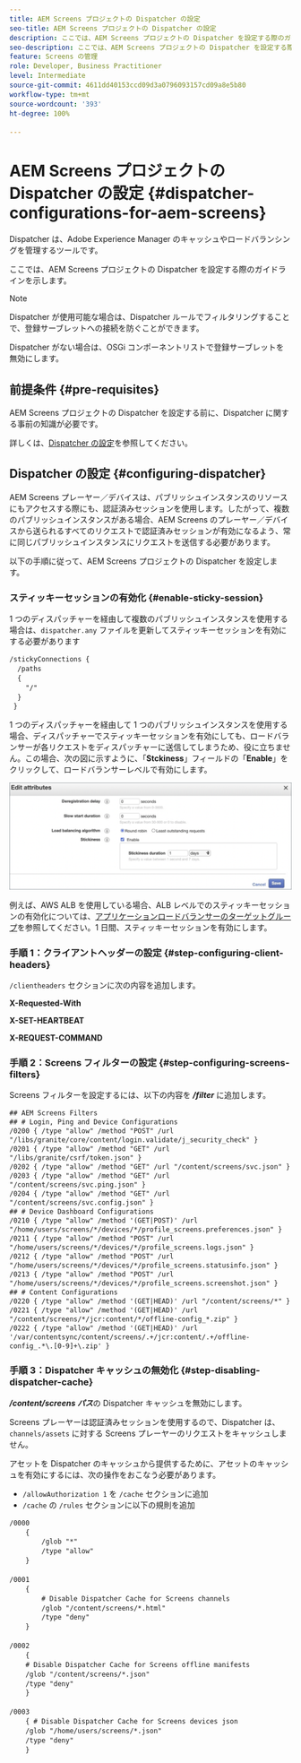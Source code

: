 ```yaml
---
title: AEM Screens プロジェクトの Dispatcher の設定
seo-title: AEM Screens プロジェクトの Dispatcher の設定
description: ここでは、AEM Screens プロジェクトの Dispatcher を設定する際のガイドラインについて説明します。
seo-description: ここでは、AEM Screens プロジェクトの Dispatcher を設定する際のガイドラインについて説明します。
feature: Screens の管理
role: Developer, Business Practitioner
level: Intermediate
source-git-commit: 4611dd40153ccd09d3a0796093157cd09a8e5b80
workflow-type: tm+mt
source-wordcount: '393'
ht-degree: 100%

---
```



# AEM Screens プロジェクトの Dispatcher の設定 {#dispatcher-configurations-for-aem-screens}

Dispatcher は、Adobe Experience Manager のキャッシュやロードバランシングを管理するツールです。

ここでは、AEM Screens プロジェクトの Dispatcher を設定する際のガイドラインを示します。

>[!NOTE]
>
>Dispatcher が使用可能な場合は、Dispatcher ルールでフィルタリングすることで、登録サーブレットへの接続を防ぐことができます。
>
>Dispatcher がない場合は、OSGi コンポーネントリストで登録サーブレットを無効にします。

## 前提条件 {#pre-requisites}

AEM Screens プロジェクトの Dispatcher を設定する前に、Dispatcher に関する事前の知識が必要です。

詳しくは、[Dispatcher の設定](https://docs.adobe.com/content/help/ja-JP/experience-manager-dispatcher/using/configuring/dispatcher-configuration.html)を参照してください。

## Dispatcher の設定 {#configuring-dispatcher}

AEM Screens プレーヤー／デバイスは、パブリッシュインスタンスのリソースにもアクセスする際にも、認証済みセッションを使用します。したがって、複数のパブリッシュインスタンスがある場合、AEM Screens のプレーヤー／デバイスから送られるすべてのリクエストで認証済みセッションが有効になるよう、常に同じパブリッシュインスタンスにリクエストを送信する必要があります。

以下の手順に従って、AEM Screens プロジェクトの Dispatcher を設定します。

### スティッキーセッションの有効化 {#enable-sticky-session}

1 つのディスパッチャーを経由して複数のパブリッシュインスタンスを使用する場合は、`dispatcher.any` ファイルを更新してスティッキーセッションを有効にする必要があります

```xml
/stickyConnections {
  /paths
  {
    "/"
  }
 }
```

1 つのディスパッチャーを経由して 1 つのパブリッシュインスタンスを使用する場合、ディスパッチャーでスティッキーセッションを有効にしても、ロードバランサーが各リクエストをディスパッチャーに送信してしまうため、役に立ちません。この場合、次の図に示すように、「**Stckiness**」フィールドの「**Enable**」をクリックして、ロードバランサーレベルで有効にします。

![画像](/help/user-guide/assets/dispatcher/dispatcher-enable.png)

例えば、AWS ALB を使用している場合、ALB レベルでのスティッキーセッションの有効化については、[アプリケーションロードバランサーのターゲットグループ](https://docs.aws.amazon.com/elasticloadbalancing/latest/application/load-balancer-target-groups.html)を参照してください。1 日間、スティッキーセッションを有効にします。

### 手順 1：クライアントヘッダーの設定 {#step-configuring-client-headers}

`/clientheaders` セクションに次の内容を追加します。

**X-Requested-With**

**X-SET-HEARTBEAT**

**X-REQUEST-COMMAND**

### 手順 2：Screens フィルターの設定 {#step-configuring-screens-filters}

Screens フィルターを設定するには、以下の内容を ***/filter*** に追加します。

```
## AEM Screens Filters
## # Login, Ping and Device Configurations
/0200 { /type "allow" /method "POST" /url "/libs/granite/core/content/login.validate/j_security_check" }
/0201 { /type "allow" /method "GET" /url "/libs/granite/csrf/token.json" }
/0202 { /type "allow" /method "GET" /url "/content/screens/svc.json" }
/0203 { /type "allow" /method "GET" /url "/content/screens/svc.ping.json" }
/0204 { /type "allow" /method "GET" /url "/content/screens/svc.config.json" }
## # Device Dashboard Configurations
/0210 { /type "allow" /method '(GET|POST)' /url "/home/users/screens/*/devices/*/profile_screens.preferences.json" }
/0211 { /type "allow" /method "POST" /url "/home/users/screens/*/devices/*/profile_screens.logs.json" }
/0212 { /type "allow" /method "POST" /url "/home/users/screens/*/devices/*/profile_screens.statusinfo.json" }
/0213 { /type "allow" /method "POST" /url "/home/users/screens/*/devices/*/profile_screens.screenshot.json" }
## # Content Configurations
/0220 { /type "allow" /method '(GET|HEAD)' /url "/content/screens/*" }
/0221 { /type "allow" /method '(GET|HEAD)' /url "/content/screens/*/jcr:content/*/offline-config_*.zip" }
/0222 { /type "allow" /method '(GET|HEAD)' /url '/var/contentsync/content/screens/.+/jcr:content/.+/offline-config_.*\.[0-9]+\.zip' }
```

### 手順 3：Dispatcher キャッシュの無効化 {#step-disabling-dispatcher-cache}

***/content/screens パス***&#x200B;の Dispatcher キャッシュを無効にします。

Screens プレーヤーは認証済みセッションを使用するので、Dispatcher は、`channels/assets` に対する Screens プレーヤーのリクエストをキャッシュしません。

アセットを Dispatcher のキャッシュから提供するために、アセットのキャッシュを有効にするには、次の操作をおこなう必要があります。

* `/allowAuthorization 1` を `/cache` セクションに追加
* `/cache` の `/rules` セクションに以下の規則を追加

```xml
/0000
    {
        /glob "*"
        /type "allow"
    }   

/0001
    {
        # Disable Dispatcher Cache for Screens channels
        /glob "/content/screens/*.html"
        /type "deny" 
    }

/0002
    {
    # Disable Dispatcher Cache for Screens offline manifests
    /glob "/content/screens/*.json"
    /type "deny"
    }

/0003
    { # Disable Dispatcher Cache for Screens devices json 
    /glob "/home/users/screens/*.json"
    /type "deny"
    }
```
